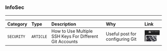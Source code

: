 ### InfoSec

---

| Category   | Type      | Description                                             | Why                             | Link                                                                                                                                                                                                                  |
| :--------- | :-------- | :------------------------------------------------------ | :------------------------------ | :-------------------------------------------------------------------------------------------------------------------------------------------------------------------------------------------------------------------- |
| `SECURITY` | `ARTICLE` | How to Use Multiple SSH Keys For Different Git Accounts | Useful post for configuring Git | [<img src="./thumbnails/thumbnail_bored_dev_multiple_ssh_keys.jpg" alt="How to Use Multiple SSH Keys For Different Git Accounts" width="100">](https://theboreddev.com/use-multiple-ssh-keys-different-git-accounts/) |

